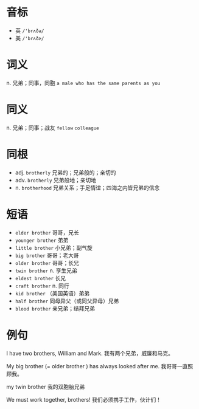 # 音标

- 英 `/'brʌðə/`
- 美 `/'brʌðɚ/`

# 词义

n. 兄弟；同事，同胞
`a male who has the same parents as you`

# 同义

n. 兄弟；同事；战友
`fellow` `colleague`

# 同根

- adj. `brotherly` 兄弟的；兄弟般的；亲切的
- adv. `brotherly` 兄弟般地；亲切地
- n. `brotherhood` 兄弟关系；手足情谊；四海之内皆兄弟的信念

# 短语

- `elder brother` 哥哥，兄长
- `younger brother` 弟弟
- `little brother` 小兄弟；副气旋
- `big brother` 哥哥；老大哥
- `older brother` 哥哥；长兄
- `twin brother` n. 孪生兄弟
- `eldest brother` 长兄
- `craft brother` n. 同行
- `kid brother` （美国英语）弟弟
- `half brother` 同母异父（或同父异母）兄弟
- `blood brother` 亲兄弟；结拜兄弟

# 例句

I have two brothers, William and Mark.
我有两个兄弟，威廉和马克。

My big brother (=  older brother  ) has always looked after me.
我哥哥一直照顾我。

my twin brother
我的双胞胎兄弟

We must work together, brothers!
我们必须携手工作，伙计们！


